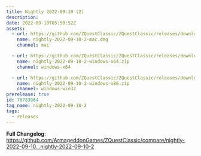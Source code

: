 ```yaml
---
title: Nightly 2022-09-10 (2)
description: 
date: 2022-09-10T05:50:52Z
assets: 
  - url: https://github.com/ZQuestClassic/ZQuestClassic/releases/download/nightly-2022-09-10-2/nightly-2022-09-10-2-mac.dmg
    name: nightly-2022-09-10-2-mac.dmg
    channel: mac

  - url: https://github.com/ZQuestClassic/ZQuestClassic/releases/download/nightly-2022-09-10-2/nightly-2022-09-10-2-windows-x64.zip
    name: nightly-2022-09-10-2-windows-x64.zip
    channel: windows-x64

  - url: https://github.com/ZQuestClassic/ZQuestClassic/releases/download/nightly-2022-09-10-2/nightly-2022-09-10-2-windows-x86.zip
    name: nightly-2022-09-10-2-windows-x86.zip
    channel: windows-win32
prerelease: true
id: 76783964
tag_name: nightly-2022-09-10-2
tags:
  - releases
---
```


**Full Changelog**: https://github.com/ArmageddonGames/ZQuestClassic/compare/nightly-2022-09-10...nightly-2022-09-10-2
